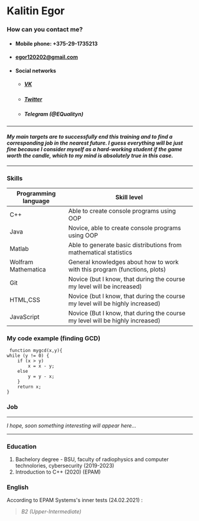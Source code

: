 # Kalitin Egor

### **How can you contact me?**

- #### Mobile phone: +375-29-1735213
- #### [egor120202@gmail.com](mailto:egor120202@gmail.com)
- #### Social networks
  - ##### [VK](https://vk.com/g0odkat)
  - ##### [Twitter](https://twitter.com/Egor63059442)
  - ##### Telegram (@EQualityn)

---

#### _My main targets are to successfully end this training and to find a corresponding job in the nearest future. I guess everything will be just fine because I consider myself as a hard-working student if the game worth the candle, which to my mind is absolutely true in this case._

---

### **Skills**

| Programming language | Skill level                                                                   |
| -------------------- | ----------------------------------------------------------------------------- |
| C++                  | Able to create console programs using OOP                                     |
| Java                 | Novice, able to create console programs using OOP                             |
| Matlab               | Able to generate basic distributions from mathematical statistics             |
| Wolfram Mathematica  | General knowledges about how to work with this program (functions, plots)     |
| Git                  | Novice (but I know, that during the course my level will be increased)        |
| HTML,CSS             | Novice (but I know, that during the course my level will be highly increased) |
| JavaScript           | Novice (But I know, that during the course my level will be highly increased) |

### **My code example (finding GCD)**

     function mygcd(x,y){
    while (y != 0) {
        if (x > y)
            x = x - y;
        else
            y = y - x;
        }
        return x;
    }

### **Job**

---

_I hope, soon something interesting will appear here..._

---

### **Education**

1. Bachelory degree - BSU, faculty of radiophysics and computer technolories, cybersecurity (2019-2023)
2. Introduction to C++ (2020) (EPAM)

### **English**

According to EPAM Systems's inner tests (24.02.2021) :

> *B2 (Upper-Intermediate)*
